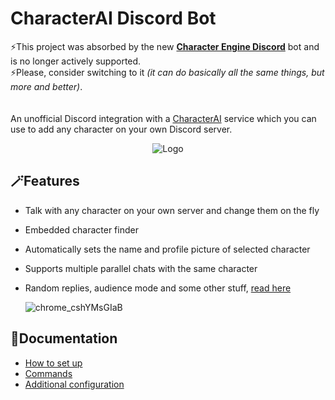 # CharacterAI Discord Bot

⚡This project was absorbed by the new **[Character Engine Discord](https://github.com/drizzle-mizzle/Character-Engine-Discord)** bot and is no longer actively supported.<br>
⚡Please, consider switching to it *(it can do basically all the same things, but more and better)*.<br>
<br><br>
An unofficial Discord integration with a [CharacterAI](https://beta.character.ai/) service which you can use to add any character on your own Discord server.

<div align="center">    
    
![Logo](https://user-images.githubusercontent.com/55811932/224168501-48e81f64-9b2f-442c-a8fe-6ecab8d7aab2.png)<br>

</div>

## 🪄Features
- Talk with any character on your own server and change them on the fly
- Embedded character finder
- Automatically sets the name and profile picture of selected character
- Supports multiple parallel chats with the same character
- Random replies, audience mode and some other stuff, [read here](#documentation)

    ![chrome_cshYMsGIaB](https://user-images.githubusercontent.com/55811932/211129383-c7cd4ca2-ceb4-42c5-8449-bc6ce9b2d538.gif)
    
## 📓Documentation
- [How to set up](https://github.com/drizzle-mizzle/CharacterAI-Discord-Bot/wiki/How-to-set-up)
- [Commands](https://github.com/drizzle-mizzle/CharacterAI-Discord-Bot/wiki/Commands)
- [Additional configuration](https://github.com/drizzle-mizzle/CharacterAI-Discord-Bot/wiki/Additional-configuration)
